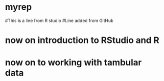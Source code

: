 # myrep
#This is a line from R studio
#Line added from GitHub
# now on introduction to RStudio and R
# now on to working with tambular data

